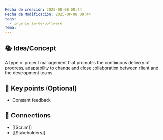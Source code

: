 ```yaml
---
Fecha de creación: 2025-08-08 08:44
Fecha de Modificación: 2025-08-08 08:44
tags:
  - ingeniería-de-software
Tema:
---
```



## 📚 Idea/Concept 
A type of project management that promotes the continuous delivery of progress, adaptability to change and close collaboration between client and the development teams.

## 📌 Key points (Optional)
- Constant feedback

## 🔗 Connections
- [[Scrum]]
- [[Stakeholders]]

